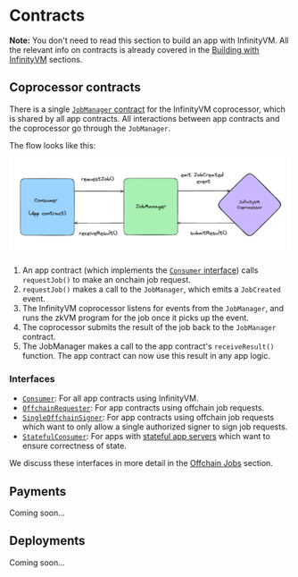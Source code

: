 # Contracts

**Note:** You don't need to read this section to build an app with InfinityVM. All the relevant info on contracts is already covered in the [Building with InfinityVM](../integration/README.md) sections.

## Coprocessor contracts

There is a single [`JobManager` contract](https://github.com/InfinityVM/InfinityVM/blob/main/contracts/src/coprocessor/JobManager.sol) for the InfinityVM coprocessor, which is shared by all app contracts. All interactions between app contracts and the coprocessor go through the `JobManager`.

The flow looks like this:

![contracts](../assets/contracts.png)

1. An app contract (which implements the [`Consumer` interface](https://github.com/InfinityVM/InfinityVM/blob/main/contracts/src/coprocessor/Consumer.sol)) calls `requestJob()` to make an onchain job request.
1. `requestJob()` makes a call to the `JobManager`, which emits a `JobCreated` event.
1. The InfinityVM coprocessor listens for events from the `JobManager`, and runs the zkVM program for the job once it picks up the event.
1. The coprocessor submits the result of the job back to the `JobManager` contract.
1. The JobManager makes a call to the app contract's `receiveResult()` function. The app contract can now use this result in any app logic.

### Interfaces

- [`Consumer`](https://github.com/InfinityVM/InfinityVM/blob/main/contracts/src/coprocessor/Consumer.sol): For all app contracts using InfinityVM.
- [`OffchainRequester`](https://github.com/InfinityVM/InfinityVM/blob/main/contracts/src/coprocessor/OffchainRequester.sol): For app contracts using offchain job requests.
- [`SingleOffchainSigner`](https://github.com/InfinityVM/InfinityVM/blob/main/contracts/src/coprocessor/SingleOffchainSigner.sol): For app contracts using offchain job requests which want to only allow a single authorized signer to sign job requests.
- [`StatefulConsumer`](https://github.com/InfinityVM/InfinityVM/blob/main/contracts/src/coprocessor/StatefulConsumer.sol): For apps with [stateful app servers](../integration/offchain.md#stateful-app-servers) which want to ensure correctness of state.

We discuss these interfaces in more detail in the [Offchain Jobs](../integration/offchain.md) section.

## Payments

Coming soon...

## Deployments

Coming soon...
